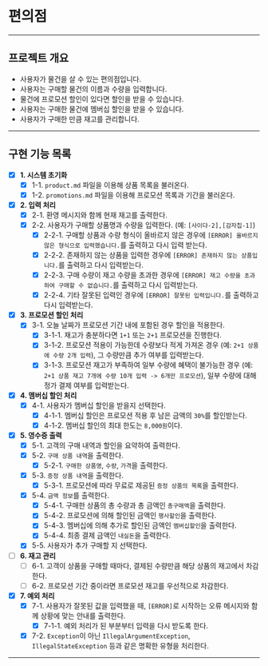 # 편의점

---  

## 프로젝트 개요

- 사용자가 물건을 살 수 있는 편의점입니다.
- 사용자는 구매할 물건의 이름과 수량을 입력합니다.
- 물건에 프로모션 할인이 있다면 할인을 받을 수 있습니다.
- 사용자는 구매한 물건에 멤버십 할인을 받을 수 있습니다.
- 사용자가 구매한 만큼 재고를 관리합니다.

--- 

## 구현 기능 목록

- [x] **1. 시스템 초기화**
    - [x] 1-1. `product.md` 파일을 이용해 상품 목록을 불러온다.
    - [x] 1-2. `promotions.md` 파일을 이용해 프로모션 목록과 기간을 불러온다.

- [x] **2. 입력 처리**
    - [x] 2-1. 환영 메시지와 함께 현재 재고를 출력한다.
    - [x] 2-2. 사용자가 구매할 상품명과 수량을 입력한다. (예: `[사이다-2],[감자칩-1]`)
        - [x] 2-2-1. 구매할 상품과 수량 형식이 올바르지 않은 경우에 `[ERROR] 올바르지 않은 형식으로 입력했습니다.`를 출력하고 다시 입력 받는다.
        - [x] 2-2-2. 존재하지 않는 상품을 입력한 경우에 `[ERROR] 존재하지 않는 상품입니다.`를 출력하고 다시 입력받는다.
        - [x] 2-2-3. 구매 수량이 재고 수량을 초과한 경우에 `[ERROR] 재고 수량을 초과하여 구매할 수 없습니다.`를 출력하고 다시 입력받는다.
        - [x] 2-2-4. 기타 잘못된 입력인 경우에 `[ERROR] 잘못된 입력입니다.`를 출력하고 다시 입력받는다.

- [x] **3. 프로모션 할인 처리**
    - [x] 3-1. 오늘 날짜가 프로모션 기간 내에 포함된 경우 할인을 적용한다.
        - [x] 3-1-1. 재고가 충분하다면 `1+1` 또는 `2+1` 프로모션을 진행한다.
        - [x] 3-1-2. 프로모션 적용이 가능한데 수량보다 적게 가져온 경우 (예: `2+1 상품에 수량 2개 입력`), 그 수량만큼 추가 여부를 입력받는다.
        - [x] 3-1-3. 프로모션 재고가 부족하여 일부 수량에 혜택이 불가능한 경우 (예: `2+1 상품 재고 7개에 수량 10개 입력 -> 6개만 프로모션`), 일부 수량에 대해 정가 결제 여부를
          입력받는다.

- [x] **4. 멤버십 할인 처리**
    - [x] 4-1. 사용자가 멤버십 할인을 받을지 선택한다.
        - [x] 4-1-1. 멤버십 할인은 프로모션 적용 후 남은 금액의 `30%`를 할인받는다.
        - [x] 4-1-2. 멤버십 할인의 최대 한도는 `8,000원`이다.

- [x] **5. 영수증 출력**
    - [x] 5-1. 고객의 구매 내역과 할인을 요약하여 출력한다.
    - [x] 5-2. `구매 상품 내역`을 출력한다.
        - [x] 5-2-1. `구매한 상품명`, `수량`, `가격`을 출력한다.
    - [x] 5-3. `증정 상품 내역`을 출력한다.
        - [x] 5-3-1. 프로모션에 따라 무료로 제공된 `증정 상품의 목록`을 출력한다.
    - [x] 5-4. `금액 정보`를 출력한다.
        - [x] 5-4-1. 구매한 상품의 총 수량과 총 금액인 `총구매액`을 출력한다.
        - [x] 5-4-2. 프로모션에 의해 할인된 금액인 `행사할인`을 출력한다.
        - [x] 5-4-3. 멤버십에 의해 추가로 할인된 금액인 `멤버십할인`을 출력한다.
        - [x] 5-4-4. 최종 결제 금액인 `내실돈`을 출력한다.
    - [x] 5-5. 사용자가 추가 구매할 지 선택한다.

- [ ] **6. 재고 관리**
    - [ ] 6-1. 고객이 상품을 구매할 때마다, 결제된 수량만큼 해당 상품의 재고에서 차감한다.
    - [ ] 6-2. 프로모션 기간 중이라면 프로모션 재고를 우선적으로 차감한다.

- [x] **7. 예외 처리**
    - [x] 7-1. 사용자가 잘못된 값을 입력했을 때, `[ERROR]`로 시작하는 오류 메시지와 함께 상황에 맞는 안내를 출력한다.
        - [x] 7-1-1. 예외 처리가 된 부분부터 입력을 다시 받도록 한다.
    - [x] 7-2. `Exception`이 아닌 `IllegalArgumentException`, `IllegalStateException` 등과 같은 명확한 유형을 처리한다.

---  